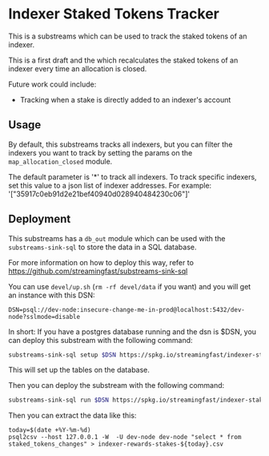 # Indexer Staked Tokens Tracker

This is a substreams which can be used to track the staked tokens of an indexer.

This is a first draft and the which recalculates the staked tokens of an indexer every time an allocation is closed.

Future work could include:
- Tracking when a stake is directly added to an indexer's account

## Usage

By default, this substreams tracks all indexers, but you can filter the indexers you want to track by setting the params on the `map_allocation_closed` module.

The default parameter is '*' to track all indexers.  To track specific indexers, set this value to a json list of indexer addresses.  For example: '["35917c0eb91d2e21bef40940d028940484230c06"]'

## Deployment

This substreams has a `db_out` module which can be used with the `substreams-sink-sql` to store the data in a SQL database.

For more information on how to deploy this way, refer to https://github.com/streamingfast/substreams-sink-sql

You can use `devel/up.sh` (`rm -rf devel/data` if you want) and you will get an instance with this DSN:

```
DSN=psql://dev-node:insecure-change-me-in-prod@localhost:5432/dev-node?sslmode=disable
```

In short:  If you have a postgres database running and the dsn is $DSN, you can deploy this substream with the following command:

```bash
substreams-sink-sql setup $DSN https://spkg.io/streamingfast/indexer-stake-tracker-v0.0.1.spkg
```

This will set up the tables on the database.

Then you can deploy the substream with the following command:

```bash
substreams-sink-sql run $DSN https://spkg.io/streamingfast/indexer-stake-tracker-v0.0.1.spkg
```

Then you can extract the data like this:
```
today=$(date +%Y-%m-%d)
psql2csv --host 127.0.0.1 -W  -U dev-node dev-node "select * from staked_tokens_changes" > indexer-rewards-stakes-${today}.csv
```
